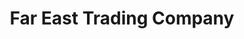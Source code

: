 ---
title: "Far East Trading Company"
url: /virginia-beach/far-east-trading-company-virginia-beach-boulevard/
shop: houseware
---